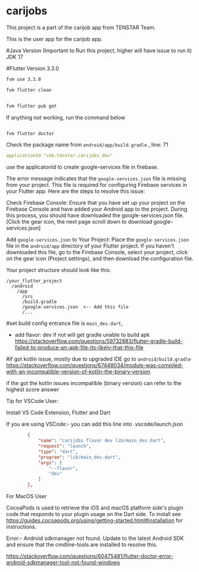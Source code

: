 # carijobs

This project is a part of the carijob app from TENSTAR Team.

This is the user app for the carijob app.

#Java Version (Important to Run this project, higher will have issue to run it)
JDK 17 

#Flutter Version
3.3.0

```bash
fvm use 3.3.0
```

```bash
fvm flutter clean
```

```bash

fvm flutter pub get
```
If anything not working, run the command below

```bash

fvm flutter doctor
```

Check the package name from
`android/app/build.gradle` , line: 71
```yaml
applicationId "com.tenstar.carijobs_dev"
```
use the applicatonId to create google-services file in firebase.

The error message indicates that the `google-services.json` file is missing from your project. This file is required for configuring Firebase services in your Flutter app. Here are the steps to resolve this issue:

Check Firebase Console:
Ensure that you have set up your project on the Firebase Console and have added your Android app to the project. During this process, you should have downloaded the google-services.json file.
[Click the gear icon, the next page scroll down to download google-services.json]

Add `google-services.json` to Your Project:
Place the `google-services.json` file in the `android/app` directory of your Flutter project. If you haven't downloaded this file, go to the Firebase Console, select your project, click on the gear icon (Project settings), and then download the configuration file.

Your project structure should look like this:

```
/your_flutter_project
  /android
    /app
      /src
      /build.gradle
      /google-services.json  <-- Add this file
      /...
```

#set build config entrance file is `main_dev.dart`, 
- add flavor: dev
if not will get gradle unable to build apk
https://stackoverflow.com/questions/59732883/flutter-gradle-build-failed-to-produce-an-apk-file-its-likely-that-this-file

#if got kotlin issue, mostly due to upgraded IDE
go to `android/build.gradle`
https://stackoverflow.com/questions/67448034/module-was-compiled-with-an-incompatible-version-of-kotlin-the-binary-version

if the got the kotlin issues incompatible (binary version) can refer to the highest score answer

Tip for VSCode User:

Install VS Code Extension, Flutter and Dart

If you are using VSCode:-
you can add this line into .vscode/launch.json

```json
        {
            "name": "carijobs flavor dev lib/main_dev.dart",
            "request": "launch",
            "type": "dart",
            "program": "lib/main_dev.dart",
            "args": [
                "--flavor",
                "dev"
            ]
        },
```

For MacOS User

CocoaPods is used to retrieve the iOS and macOS platform side's plugin code that responds to your plugin usage on the Dart side.
To install see https://guides.cocoapods.org/using/getting-started.html#installation for instructions.


Error:-
Android sdkmanager not found. Update to the latest Android SDK and ensure that the cmdline-tools are installed to resolve this.

https://stackoverflow.com/questions/60475481/flutter-doctor-error-android-sdkmanager-tool-not-found-windows